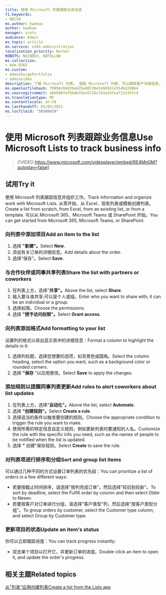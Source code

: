 ```yaml
---
title: 使用 Microsoft 列表跟踪业务信息
f1.keywords:
- NOCSH
ms.author: kwekua
author: kwekua
manager: scotv
audience: Admin
ms.topic: article
ms.service: o365-administration
localization_priority: Normal
ROBOTS: NOINDEX, NOFOLLOW
ms.collection:
- Adm_O365
ms.custom:
- AdminSurgePortfolio
- adminvideo
description: 了解 Microsoft 列表。 借助 Microsoft 列表，可以跟踪客户详细信息，如客户类型、订单履行和订单进度。
ms.openlocfilehash: 79094c6b039e62ba88720424985814354bd299b4
ms.sourcegitcommit: a6b998fef5bdb35ec6726c743a24fea721535fcd
ms.translationtype: MT
ms.contentlocale: zh-CN
ms.lasthandoff: 03/05/2021
ms.locfileid: "50509419"
---
```

# <a name="use-microsoft-lists-to-track-business-info"></a><span data-ttu-id="5d047-104">使用 Microsoft 列表跟踪业务信息</span><span class="sxs-lookup"><span data-stu-id="5d047-104">Use Microsoft Lists to track business info</span></span>

> [!VIDEO https://www.microsoft.com/videoplayer/embed/RE4MnGM?autoplay=false]

## <a name="try-it"></a><span data-ttu-id="5d047-105">试用</span><span class="sxs-lookup"><span data-stu-id="5d047-105">Try it</span></span>

<span data-ttu-id="5d047-106">使用 Microsoft 列表跟踪信息并组织工作。</span><span class="sxs-lookup"><span data-stu-id="5d047-106">Track information and organize work with Microsoft Lists.</span></span> <span data-ttu-id="5d047-107">从零开始、从 Excel、现有列表或模板创建列表。</span><span class="sxs-lookup"><span data-stu-id="5d047-107">Create a list from scratch, from Excel, from an existing list, or from a template.</span></span> <span data-ttu-id="5d047-108">可以从 Microsoft 365、Microsoft Teams 或 SharePoint 开始。</span><span class="sxs-lookup"><span data-stu-id="5d047-108">You can get started from Microsoft 365, Microsoft Teams, or SharePoint.</span></span>

### <a name="add-an-item-to-the-list"></a><span data-ttu-id="5d047-109">向列表中添加项目</span><span class="sxs-lookup"><span data-stu-id="5d047-109">Add an item to the list</span></span>

1. <span data-ttu-id="5d047-110">选择 **"新建"。**</span><span class="sxs-lookup"><span data-stu-id="5d047-110">Select **New**.</span></span>
1. <span data-ttu-id="5d047-111">添加有关订单的详细信息。</span><span class="sxs-lookup"><span data-stu-id="5d047-111">Add details about the order.</span></span>
1. <span data-ttu-id="5d047-112">选择“保存”。</span><span class="sxs-lookup"><span data-stu-id="5d047-112">Select **Save**.</span></span>

### <a name="share-the-list-with-partners-or-coworkers"></a><span data-ttu-id="5d047-113">与合作伙伴或同事共享列表</span><span class="sxs-lookup"><span data-stu-id="5d047-113">Share the list with partners or coworkers</span></span>

1. <span data-ttu-id="5d047-114">在列表上方，选择"**共享"。**</span><span class="sxs-lookup"><span data-stu-id="5d047-114">Above the list, select **Share**.</span></span>
1. <span data-ttu-id="5d047-115">输入要与谁共享;可以是个人或组。</span><span class="sxs-lookup"><span data-stu-id="5d047-115">Enter who you want to share with; it can be an individual or a group.</span></span>
1. <span data-ttu-id="5d047-116">选择权限。</span><span class="sxs-lookup"><span data-stu-id="5d047-116">Choose the permissions.</span></span>
1. <span data-ttu-id="5d047-117">选择 **"授予访问权限"。**</span><span class="sxs-lookup"><span data-stu-id="5d047-117">Select **Grant access**.</span></span>

### <a name="add-formatting-to-your-list"></a><span data-ttu-id="5d047-118">向列表添加格式</span><span class="sxs-lookup"><span data-stu-id="5d047-118">Add formatting to your list</span></span>

<span data-ttu-id="5d047-119">设置列的格式以突出显示其中的详细信息：</span><span class="sxs-lookup"><span data-stu-id="5d047-119">Format a column to highlight the details in it:</span></span>

1. <span data-ttu-id="5d047-120">选择列标题，选择您想要的选项，如背景色或圆角。</span><span class="sxs-lookup"><span data-stu-id="5d047-120">Select the column heading, select the option you want, such as a background color or rounded corners.</span></span>
1. <span data-ttu-id="5d047-121">选择 **"保存** "以应用更改。</span><span class="sxs-lookup"><span data-stu-id="5d047-121">Select **Save** to apply the changes.</span></span>

### <a name="add-rules-to-alert-coworkers-about-list-updates"></a><span data-ttu-id="5d047-122">添加规则以提醒同事列表更新</span><span class="sxs-lookup"><span data-stu-id="5d047-122">Add rules to alert coworkers about list updates</span></span>

1. <span data-ttu-id="5d047-123">在列表上方，选择"**自动化"。**</span><span class="sxs-lookup"><span data-stu-id="5d047-123">Above the list, select **Automate**.</span></span>
1. <span data-ttu-id="5d047-124">选择 **"创建规则"。**</span><span class="sxs-lookup"><span data-stu-id="5d047-124">Select **Create a rule**.</span></span>
1. <span data-ttu-id="5d047-125">选择适当的条件以触发要创建的规则。</span><span class="sxs-lookup"><span data-stu-id="5d047-125">Choose the appropriate condition to trigger the rule you want to make.</span></span>
1. <span data-ttu-id="5d047-126">使用所需的特定信息自定义规则，例如更新列表时要通知的人名。</span><span class="sxs-lookup"><span data-stu-id="5d047-126">Customize the rule with the specific info you need, such as the names of people to be notified when the list is updated.</span></span>
1. <span data-ttu-id="5d047-127">选择 **"** 创建"保存规则。</span><span class="sxs-lookup"><span data-stu-id="5d047-127">Select **Create** to save the rule.</span></span>

### <a name="sort-and-group-list-items"></a><span data-ttu-id="5d047-128">对列表项进行排序和分组</span><span class="sxs-lookup"><span data-stu-id="5d047-128">Sort and group list items</span></span>

<span data-ttu-id="5d047-129">可以通过几种不同的方式设置订单列表的优先级：</span><span class="sxs-lookup"><span data-stu-id="5d047-129">You can prioritize a list of orders in a few different ways:</span></span>

- <span data-ttu-id="5d047-130">若要按截止时间排序，请选择"按列完成订单"，然后选择"较旧到较新"。</span><span class="sxs-lookup"><span data-stu-id="5d047-130">To sort by deadline, select the Fulfill order by column and then select Older to Newer.</span></span>
- <span data-ttu-id="5d047-131">若要按客户对订单进行分组，请选择"客户类型"列，然后选择"按客户类型分组"。</span><span class="sxs-lookup"><span data-stu-id="5d047-131">To group orders by customer, select the Customer type column, and select Group by Customer type.</span></span>

### <a name="update-an-items-status"></a><span data-ttu-id="5d047-132">更新项目的状态</span><span class="sxs-lookup"><span data-stu-id="5d047-132">Update an item's status</span></span>

<span data-ttu-id="5d047-133">你可以立即跟踪进度：</span><span class="sxs-lookup"><span data-stu-id="5d047-133">You can track progress instantly:</span></span>

- <span data-ttu-id="5d047-134">双击某个项目以打开它，并更新订单的进度。</span><span class="sxs-lookup"><span data-stu-id="5d047-134">Double-click an item to open it, and update the order's progress.</span></span>

## <a name="related-topics"></a><span data-ttu-id="5d047-135">相关主题</span><span class="sxs-lookup"><span data-stu-id="5d047-135">Related topics</span></span>

[<span data-ttu-id="5d047-136">从"列表"应用创建列表</span><span class="sxs-lookup"><span data-stu-id="5d047-136">Create a list from the Lists app</span></span>](https://support.microsoft.com/office/create-a-list-from-the-lists-app-b5e0b7f8-136f-425f-a108-699586f8e8bd)
